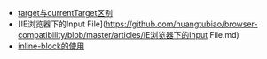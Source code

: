 - [target与currentTarget区别](https://github.com/huangtubiao/browser-compatibility/blob/master/articles/target与currentTarget区别.md)
- [IE浏览器下的Input File](https://github.com/huangtubiao/browser-compatibility/blob/master/articles/IE浏览器下的Input File.md)
- [inline-block的使用](https://github.com/huangtubiao/browser-compatibility/blob/master/articles/inline-block的使用.md)
